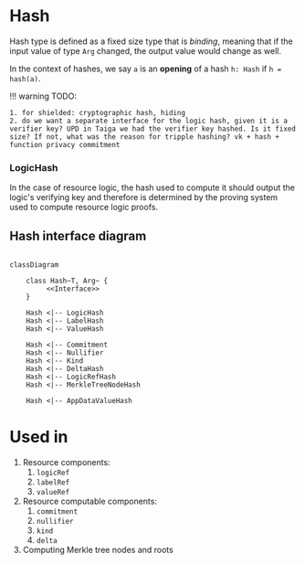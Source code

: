 # Hash

Hash type is defined as a fixed size type that is *binding*, meaning that if the input value of type `Arg` changed, the output value would change as well.

<!--ᚦ«add `binding` to glossary »-->
<!--ᚦ«so, this is the "usual" assumption about cryptograhpic hashes?»-->

In the context of hashes, we say `a` is an **opening** of a hash `h: Hash` if `h = hash(a)`.

<!--ᚦ«add `opening` to index/glossary»-->
<!--ᚦ«cross-link to pre-image»-->

!!! warning
    TODO:

    1. for shielded: cryptographic hash, hiding
    2. do we want a separate interface for the logic hash, given it is a verifier key? UPD in Taiga we had the verifier key hashed. Is it fixed size? If not, what was the reason for tripple hashing? vk + hash + function privacy commitment

### LogicHash

In the case of resource logic, the hash used to compute it should output the logic's verifying key and therefore is determined by the proving system used to compute resource logic proofs.

<!--ᚦ«link to `resource logic`, vk and "everything" »-->
<!--ᚦ«So, would it make sense to have referenced in the proving system interface of the resource logic proving system?" »-->

## Hash interface diagram

```mermaid

classDiagram

    class Hash~T, Arg~ {
         <<Interface>>
    }

    Hash <|-- LogicHash
    Hash <|-- LabelHash
    Hash <|-- ValueHash

    Hash <|-- Commitment
    Hash <|-- Nullifier
    Hash <|-- Kind
    Hash <|-- DeltaHash
    Hash <|-- LogicRefHash
    Hash <|-- MerkleTreeNodeHash

    Hash <|-- AppDataValueHash

```
<!--ᚦ«interface is missing method `hash: Arg → T`»-->

# Used in
1. Resource components:
    1. `logicRef`
    2. `labelRef`
    3. `valueRef`
2. Resource computable components:
    1. `commitment`
    2. `nullifier`
    3. `kind`
    4. `delta`
3. Computing Merkle tree nodes and roots

<!--ᚦ«formatting seems to be intended differently »-->
<!--ᚦ«links to pages would be nice»-->
